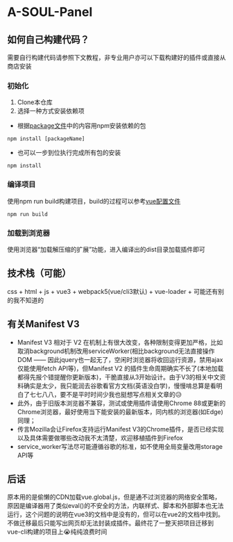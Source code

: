 # A-SOUL-Panel

## 如何自己构建代码？
需要自行构建代码请参照下文教程，非专业用户亦可以下载构建好的插件或直接从商店安装
### 初始化
1. Clone本仓库
2. 选择一种方式安装依赖项
- 根据[package文件](package.json)中的内容用npm安装依赖的包
```
npm install [packageName]
```
- 也可以一步到位执行完成所有包的安装
```
npm install
```
  
### 编译项目
使用npm run build构建项目，build的过程可以参考[vue配置文件](vue.config.js)
```
npm run build
```
  
### 加载到浏览器
使用浏览器“加载解压缩的扩展”功能，进入编译出的dist目录加载插件即可
  
  
## 技术栈（可能）
css + html + js + vue3 + webpack5(vue/cli3默认) + vue-loader + 可能还有别的我不知道的
  
## 有关Manifest V3
- Manifest V3 相对于 V2 在机制上有很大改变，各种限制变得更加严格，比如取消background机制改用serviceWorker(相比background无法直接操作DOM —— 因此jquery也一起无了，空闲时浏览器将收回运行资源，禁用ajax仅能使用fetch API等)，但Manifest V2 的插件生命周期确实不长了(本地加载都得先报个错提醒你更新版本)，干脆直接从3开始设计。由于V3的相关中文资料确实是太少，我只能润去谷歌看官方文档(英语没白学)，慢慢啃总算是看明白了七七八八，要不是平时时间少我也挺想写点相关文章的😥
- 此外，由于旧版本浏览器不兼容，测试或使用插件请使用Chrome 88或更新的Chrome浏览器，最好使用当下能安装的最新版本，同内核的浏览器(如Edge)同理；
- 传言Mozilla会让Firefox支持运行Manifest V3的Chrome插件，是否已经实现以及具体需要做哪些改动我不太清楚，欢迎移植插件到Firefox
- service_worker写法尽可能遵循谷歌的标准，如不使用全局变量改用storage API等

## 后话
原本用的是偷懒的CDN加载vue.global.js，但是通不过浏览器的网络安全策略，原因是编译器用了类似eval()的不安全的方法，内联样式、脚本和外部脚本也无法运行，这个问题的说明在vue3的文档中是没有的，但可以在vue2的文档中找到。不做迁移最后只能写出网页却无法封装成插件。最终花了一整天把项目迁移到vue-cli构建的项目上😭纯纯浪费时间